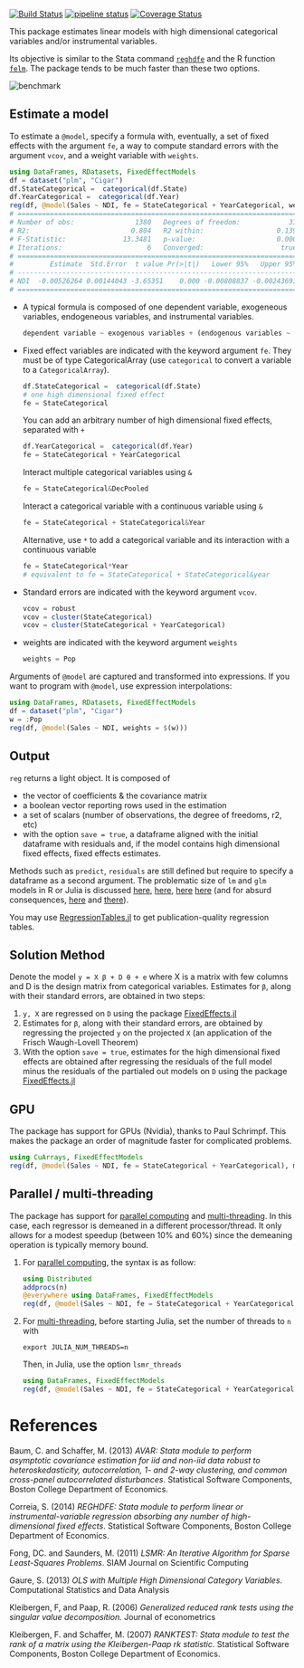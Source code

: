 [![Build Status](https://travis-ci.org/matthieugomez/FixedEffectModels.jl.svg?branch=master)](https://travis-ci.org/matthieugomez/FixedEffectModels.jl)
[![pipeline status](https://gitlab.com/JuliaGPU/FixedEffectModels.jl/badges/master/pipeline.svg)](https://gitlab.com/JuliaGPU/FixedEffectModels.jl/commits/master)
[![Coverage Status](https://coveralls.io/repos/matthieugomez/FixedEffectModels.jl/badge.svg?branch=master&service=github)](https://coveralls.io/github/matthieugomez/FixedEffectModels.jl?branch=master)

This package estimates linear models with high dimensional categorical variables and/or instrumental variables. 

Its objective is similar to the Stata command [`reghdfe`](https://github.com/sergiocorreia/reghdfe) and the R function [`felm`](https://cran.r-project.org/web/packages/lfe/lfe.pdf). The package tends to be much faster than these two options.

![benchmark](http://www.matthieugomez.com/files/fixedeffectmodels_benchmark.png)

## Estimate a model
To estimate a `@model`, specify  a formula with, eventually, a set of fixed effects with the argument `fe`, a way to compute standard errors with the argument `vcov`, and a weight variable with `weights`.

```julia
using DataFrames, RDatasets, FixedEffectModels
df = dataset("plm", "Cigar")
df.StateCategorical =  categorical(df.State)
df.YearCategorical =  categorical(df.Year)
reg(df, @model(Sales ~ NDI, fe = StateCategorical + YearCategorical, weights = Pop, vcov = cluster(StateCategorical)))
# =====================================================================
# Number of obs:               1380   Degrees of freedom:            31
# R2:                         0.804   R2 within:                  0.139
# F-Statistic:              13.3481   p-value:                    0.000
# Iterations:                     6   Converged:                   true
# =====================================================================
#         Estimate  Std.Error  t value Pr(>|t|)   Lower 95%   Upper 95%
# ---------------------------------------------------------------------
# NDI  -0.00526264 0.00144043 -3.65351    0.000 -0.00808837 -0.00243691
# =====================================================================
```
- A typical formula is composed of one dependent variable, exogeneous variables, endogeneous variables, and instrumental variables.
	```julia
	dependent variable ~ exogenous variables + (endogenous variables ~ instrumental variables)
	```

- Fixed effect variables are indicated with the keyword argument `fe`. They must be of type CategoricalArray (use `categorical` to convert a variable to a `CategoricalArray`).

	```julia
	df.StateCategorical =  categorical(df.State)
	# one high dimensional fixed effect
	fe = StateCategorical
	```
	You can add an arbitrary number of high dimensional fixed effects, separated with `+`
	```julia
	df.YearCategorical =  categorical(df.Year)
	fe = StateCategorical + YearCategorical
	```
	Interact multiple categorical variables using `&` 
	```julia
	fe = StateCategorical&DecPooled
	```
	Interact a categorical variable with a continuous variable using `&`
	```julia
	fe = StateCategorical + StateCategorical&Year
	```
	Alternative, use `*` to add a categorical variable and its interaction with a continuous variable
	```julia
	fe = StateCategorical*Year
	# equivalent to fe = StateCategorical + StateCategorical&year
	```

- Standard errors are indicated with the keyword argument `vcov`.
	```julia
	vcov = robust
	vcov = cluster(StateCategorical)
	vcov = cluster(StateCategorical + YearCategorical)
	```

- weights are indicated with the keyword argument `weights`
	```julia
	weights = Pop
	```

Arguments of `@model` are captured and transformed into expressions. If you want to program with `@model`, use expression interpolations:
```julia
using DataFrames, RDatasets, FixedEffectModels
df = dataset("plm", "Cigar")
w = :Pop
reg(df, @model(Sales ~ NDI, weights = $(w)))
```

## Output
`reg` returns a light object. It is composed of 
 
  - the vector of coefficients & the covariance matrix
  - a boolean vector reporting rows used in the estimation
  - a set of scalars (number of observations, the degree of freedoms, r2, etc)
  - with the option `save = true`, a dataframe aligned with the initial dataframe with residuals and, if the model contains high dimensional fixed effects, fixed effects estimates.




Methods such as `predict`, `residuals` are still defined but require to specify a dataframe as a second argument.  The problematic size of `lm` and `glm` models in R or Julia is discussed [here](http://www.r-bloggers.com/trimming-the-fat-from-glm-models-in-r/), [here](https://blogs.oracle.com/R/entry/is_the_size_of_your), [here](http://stackoverflow.com/questions/21896265/how-to-minimize-size-of-object-of-class-lm-without-compromising-it-being-passe) [here](http://stackoverflow.com/questions/15260429/is-there-a-way-to-compress-an-lm-class-for-later-prediction) (and for absurd consequences, [here](http://stackoverflow.com/questions/26010742/using-stargazer-with-memory-greedy-glm-objects) and [there](http://stackoverflow.com/questions/22577161/not-enough-ram-to-run-stargazer-the-normal-way)).


You may use [RegressionTables.jl](https://github.com/jmboehm/RegressionTables.jl) to get publication-quality regression tables.


## Solution Method
Denote the model `y = X β + D θ + e` where X is a matrix with few columns and D is the design matrix from categorical variables. Estimates for `β`, along with their standard errors, are obtained in two steps:

1. `y, X`  are regressed on `D` using the package [FixedEffects.jl](https://github.com/matthieugomez/FixedEffects.jl)
2.  Estimates for `β`, along with their standard errors, are obtained by regressing the projected `y` on the projected `X` (an application of the Frisch Waugh-Lovell Theorem)
3. With the option `save = true`, estimates for the high dimensional fixed effects are obtained after regressing the residuals of the full model minus the residuals of the partialed out models on `D` using the package [FixedEffects.jl](https://github.com/matthieugomez/FixedEffects.jl)

## GPU
The package has support for GPUs (Nvidia), thanks to Paul Schrimpf. This makes the package an order of magnitude faster for complicated problems.

```julia
using CuArrays, FixedEffectModels
reg(df, @model(Sales ~ NDI, fe = StateCategorical + YearCategorical), method = :lsmr_gpu)
```


## Parallel / multi-threading
The package has support for [parallel computing](https://docs.julialang.org/en/latest/manual/parallel-computing/) and [multi-threading](https://docs.julialang.org/en/latest/base/multi-threading/). In this case, each regressor is demeaned in a different processor/thread. It only allows for a modest speedup (between 10% and 60%) since the demeaning operation is typically memory bound.

1. For [parallel computing](https://docs.julialang.org/en/latest/manual/parallel-computing/), the syntax is as follow:
	```julia
	using Distributed
	addprocs(n)
	@everywhere using DataFrames, FixedEffectModels
	reg(df, @model(Sales ~ NDI, fe = StateCategorical + YearCategorical), method = :lsmr_parallel)
	```
2. For [multi-threading](https://docs.julialang.org/en/latest/base/multi-threading/),  before starting Julia, set the number of threads to `n` with
	```
	export JULIA_NUM_THREADS=n
	```
	Then, in Julia, use the option `lsmr_threads`
	```julia
	using DataFrames, FixedEffectModels
	reg(df, @model(Sales ~ NDI, fe = StateCategorical + YearCategorical), method = :lsmr_threads)
	```




# References

Baum, C. and Schaffer, M. (2013) *AVAR: Stata module to perform asymptotic covariance estimation for iid and non-iid data robust to heteroskedasticity, autocorrelation, 1- and 2-way clustering, and common cross-panel autocorrelated disturbances*. Statistical Software Components, Boston College Department of Economics.

Correia, S. (2014) *REGHDFE: Stata module to perform linear or instrumental-variable regression absorbing any number of high-dimensional fixed effects*. Statistical Software Components, Boston College Department of Economics.

Fong, DC. and Saunders, M. (2011) *LSMR: An Iterative Algorithm for Sparse Least-Squares Problems*.  SIAM Journal on Scientific Computing

Gaure, S. (2013) *OLS with Multiple High Dimensional Category Variables*. Computational Statistics and Data Analysis

Kleibergen, F, and Paap, R. (2006) *Generalized reduced rank tests using the singular value decomposition.* Journal of econometrics 

Kleibergen, F. and Schaffer, M.  (2007) *RANKTEST: Stata module to test the rank of a matrix using the Kleibergen-Paap rk statistic*. Statistical Software Components, Boston College Department of Economics.




